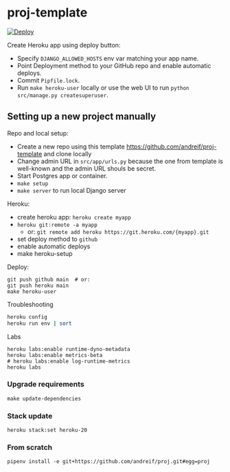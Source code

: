 # proj-template

[![Deploy](https://www.herokucdn.com/deploy/button.svg)](https://heroku.com/deploy?template=https://github.com/andreif/proj-template)

Create Heroku app using deploy button:

- Specify `DJANGO_ALLOWED_HOSTS` env var matching your app name.
- Point Deployment method to your GitHub repo and enable automatic deploys.
- Commit `Pipfile.lock`.
- Run `make heroku-user` locally or use the web UI to run `python src/manage.py createsuperuser`.

## Setting up a new project manually

Repo and local setup:

- Create a new repo using this template https://github.com/andreif/proj-template and clone locally
- Change admin URL in `src/app/urls.py` because the one from template is well-known and the admin URL shouls be secret.
- Start Postgres app or container.
- `make setup`
- `make server` to run local Django server

Heroku:

- create heroku app: `heroku create myapp`
- `heroku git:remote -a myapp`
   - or: `git remote add heroku https://git.heroku.com/{myapp}.git`
- set deploy method to `github`
- enable automatic deploys
- make heroku-setup

Deploy:

```
git push github main  # or:
git push heroku main 
make heroku-user
```

Troubleshooting

```sh
heroku config
heroku run env | sort
```

Labs

```
heroku labs:enable runtime-dyno-metadata
heroku labs:enable metrics-beta
# heroku labs:enable log-runtime-metrics
heroku labs
```

### Upgrade requirements

```
make update-dependencies
```

### Stack update

```
heroku stack:set heroku-20
```

### From scratch

```
pipenv install -e git+https://github.com/andreif/proj.git#egg=proj
```
